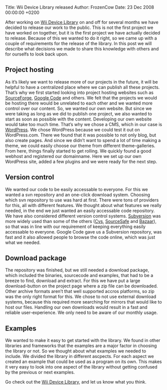 Title: Wii Device Library released
Author: FrozenCow
Date: 23 Dec 2008 00:00:00 +0200

After working on [Wii Device Library](/project/wiidevicelibrary) on and off for several months we have decided to release our work to the public. This is not the first project we have worked on together, but it is the first project we have actually decided to release. Because of this we wanted to do it right, so we came up with a couple of requirements for the release of the library.
In this post we will describe what decisions we made to share this knowledge with others and for ourselfs to look back upon.

## Project hosting
As it’s likely we want to release more of our projects in the future, it will be helpful to have a centralized place where we can publish all these projects. That’s why we first started looking into project hosting websites such as [SourceForge](http://www.sourceforge.net/), [Google Code](http://www.sourceforge.net/) and others. We felt that the projects we would be hosting there would be unrelated to each other and we wanted more control over our content. So, we wanted our own website. But since we were taking as long as we did to publish one project, we also wanted to start as soon as possible with the content. Developing our own website would take too much time. That’s why we chose a CMS, which in our case is [WordPress](http://wordpress.org/). We chose WordPress because we could test it out on WordPress.com. There we found that it was possible to not only blog, but also create pages. And since we didn’t want to spend a lot of time making a theme, we could easily choose our theme from different theme-galleries. From here, things finally started to get rolling. We quickly found a good webhost and registered our domainname. Here we set up our own WordPress site, added a few plugins and we were ready for the next step.

## Version control
We wanted our code to be easily accessable to everyone. For this we wanted a svn repository and an one-click download system. Choosing which svn repository to use was hard at first. There were tons of providers for this, all with different features. We thought about what features we really needed, in the end we just wanted an easily accessable code repository. We have also considered different version control systems. [Subversion](http://subversion.tigris.org/) was more widely used than some of the others ([Cvs](http://www.nongnu.org/cvs/), [SourceSafe](http://msdn.microsoft.com/en-us/vstudio/aa700907.aspx) and [Bazaar](http://bazaar-vcs.org/)), so that was in line with our requirement of keeping everything easily accessable to everyone. Google Code gave us a Subversion repository, was fast and it also allowed people to browse the code online, which was just what we needed.

## Download package
The repository was finished, but we still needed a download package, which included the binaries, sourcecode and examples, that had to be a breeze to find, download and extract. For this we have put a large download-button on the project page where a zip file can be downloaded. Other archive formats aren’t that well supported accros platforms, so zip was the only right format for this. We chose to not use external download systems, because this required more searching for mirrors that would like to host our files. Handling our own downloads would result in a fast and reliable user-experience. We only need to be aware of our monthly usage.

## Examples
We wanted to make it easy to get started with the library. We found in other libraries and frameworks that the examples are a major factor in choosing the library or not. So we thought about what examples we needed to include. We divided the library in different ascpects. For each aspect we created an example that could be used as a program on its own. This makes it very easy to look into one aspect of the library without getting confused by the previous or next examples.

Go check out the [Wii Device Library](/project/wiidevicelibrary), and let us know what you think.

